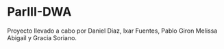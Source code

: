 # ParIII-DWA
Proyecto llevado a cabo por Daniel Diaz, Ixar Fuentes, Pablo Giron Melissa Abigail y Gracia Soriano.
